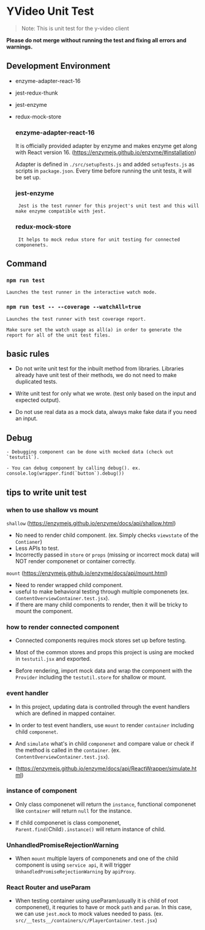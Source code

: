 # YVideo Unit Test

> Note: This is unit test for the y-video client

**Please do not merge without running the test and fixing all errors and warnings.**

## Development Environment
 - enzyme-adapter-react-16
 - jest-redux-thunk
 - jest-enzyme
 - redux-mock-store

	### enzyme-adapter-react-16

    It is officially provided adapter by enzyme and makes enzyme get along with React version 16. (https://enzymejs.github.io/enzyme/#installation)

    Adapter is defined in `./src/setupTests.js` and added `setupTests.js` as scripts in `package.json`. Every time before running the unit tests, it will be set up.

	### jest-enzyme

		Jest is the test runner for this project's unit test and this will make enzyme compatible with jest.

	### redux-mock-store

		It helps to mock redux store for unit testing for connected componenets.

## Command

 ### `npm run test`

	Launches the test runner in the interactive watch mode.

 ### `npm run test -- --coverage --watchAll=true`

	Launches the test runner with test coverage report.

	Make sure set the watch usage as all(a) in order to generate the report for all of the unit test files.

## basic rules

 - Do not write unit test for the inbuilt method from libraries. Libraries already have unit test of their methods, we do not need to make duplicated tests.

 - Write unit test for only what we wrote. (test only based on the input and expected output).

 - Do not use real data as a mock data, always make fake data if you need an input.

## Debug

	- Debugging component can be done with mocked data (check out `testutil`).

	- You can debug component by calling debug(). ex. console.log(wrapper.find(`button`).debug())

## tips to write unit test

 ### when to use shallow vs mount

  `shallow` (https://enzymejs.github.io/enzyme/docs/api/shallow.html)

   - No need to render child component. (ex. Simply checks `viewstate` of the `Contianer`)
   - Less APIs to test.
   - Incorrectly passed in `store` or `props` (missing or incorrect mock data) will NOT render componenet or container correctly.

  `mount` (https://enzymejs.github.io/enzyme/docs/api/mount.html)

   - Need to render wrapped child component.
   - useful to make behavioral testing through multiple componenets (ex. `ContentOverviewContainer.test.jsx`).
   - if there are many child components to render, then it will be tricky to mount the component.

 ### how to render connected component

 - Connected components requires mock stores set up before testing.

 - Most of the common stores and props this project is using are mocked in `testutil.jsx` and exported.

 - Before rendering, import mock data and wrap the component with the `Provider` including the `testutil.store` for shallow or mount.

 ### event handler

 - In this project, updating data is controlled through the event handlers which are defined in mapped container.

 - In order to test event handlers, use `mount` to render `container` including child `componenet`.

 - And `simulate` what's in child `componenet` and compare value or check if the method is called in the `container`. (ex. `ContentOverviewContainer.test.jsx`).

 - (https://enzymejs.github.io/enzyme/docs/api/ReactWrapper/simulate.html)

 ### instance of component

 - Only class componenet will return the `instance`, functional componenet like `container` will return `null` for the instance.

 - If child componenet is class componenet, `Parent.find(`Child`).instance()` will return instance of child.

 ### UnhandledPromiseRejectionWarning

 - When `mount` multiple layers of componenets and one of the child component is using `service api`, it will trigger `UnhandledPromiseRejectionWarning` by `apiProxy`.

 ### React Router and useParam

 - When testing container using useParam(usually it is child of root componenet), it requries to have or mock `path` and `param`. In this case, we can use
 `jest.mock` to mock values needed to pass. (ex. `src/__tests__/containers/c/PlayerContainer.test.jsx`)

